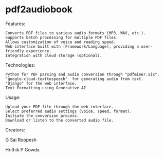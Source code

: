 # pdf2audiobook

Features:

    Converts PDF files to various audio formats (MP3, WAV, etc.).
    Supports batch processing for multiple PDF files.
    Allows customization of voice and reading speed.
    Web interface built with [Framework/Language], providing a user-friendly experience.
    Integration with cloud storage (optional).

Technologies:

    Python for PDF parsing and audio conversion through "pdfminer.six".
    "google-cloud-texttospeech"  for generating audio from text.
    "Django" for the web interface.
    Text Formatting using Generative AI
Usage:

    Upload your PDF file through the web interface.
    Select preferred audio settings (voice, speed, format).
    Initiate the conversion process.
    Download or listen to the converted audio file. 
Creators:

G Sai Roopesh

Hrithik P Gowda

